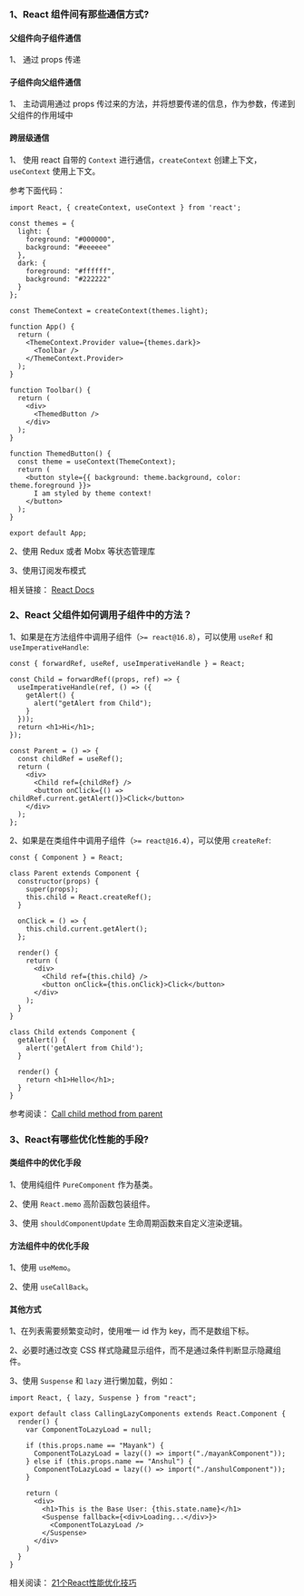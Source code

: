 ### 1、React 组件间有那些通信方式?

#### 父组件向子组件通信

1、 通过 props 传递

#### 子组件向父组件通信

1、 主动调用通过 props 传过来的方法，并将想要传递的信息，作为参数，传递到父组件的作用域中

#### 跨层级通信

1、 使用 react 自带的 `Context` 进行通信，`createContext` 创建上下文， `useContext` 使用上下文。

参考下面代码：

```tsx
import React, { createContext, useContext } from 'react';

const themes = {
  light: {
    foreground: "#000000",
    background: "#eeeeee"
  },
  dark: {
    foreground: "#ffffff",
    background: "#222222"
  }
};

const ThemeContext = createContext(themes.light);

function App() {
  return (
    <ThemeContext.Provider value={themes.dark}>
      <Toolbar />
    </ThemeContext.Provider>
  );
}

function Toolbar() {
  return (
    <div>
      <ThemedButton />
    </div>
  );
}

function ThemedButton() {
  const theme = useContext(ThemeContext);
  return (
    <button style={{ background: theme.background, color: theme.foreground }}>
      I am styled by theme context!
    </button>
  );
}

export default App;
```

2、使用 Redux 或者 Mobx 等状态管理库

3、使用订阅发布模式

相关链接：
[React Docs](https://zh-hans.reactjs.org/docs/hooks-reference.html#usecontext)

### 2、React 父组件如何调用子组件中的方法？

1、如果是在方法组件中调用子组件（`>= react@16.8`），可以使用 `useRef` 和 `useImperativeHandle`:

```tsx
const { forwardRef, useRef, useImperativeHandle } = React;

const Child = forwardRef((props, ref) => {
  useImperativeHandle(ref, () => ({
    getAlert() {
      alert("getAlert from Child");
    }
  }));
  return <h1>Hi</h1>;
});

const Parent = () => {
  const childRef = useRef();
  return (
    <div>
      <Child ref={childRef} />
      <button onClick={() => childRef.current.getAlert()}>Click</button>
    </div>
  );
};
```

2、如果是在类组件中调用子组件（`>= react@16.4`），可以使用 `createRef`:

```tsx
const { Component } = React;

class Parent extends Component {
  constructor(props) {
    super(props);
    this.child = React.createRef();
  }

  onClick = () => {
    this.child.current.getAlert();
  };

  render() {
    return (
      <div>
        <Child ref={this.child} />
        <button onClick={this.onClick}>Click</button>
      </div>
    );
  }
}

class Child extends Component {
  getAlert() {
    alert('getAlert from Child');
  }

  render() {
    return <h1>Hello</h1>;
  }
}
```

参考阅读：
[Call child method from parent](https://stackoverflow.com/questions/37949981/call-child-method-from-parent)

### 3、React有哪些优化性能的手段?

#### 类组件中的优化手段

1、使用纯组件 `PureComponent` 作为基类。

2、使用 `React.memo` 高阶函数包装组件。

3、使用 `shouldComponentUpdate` 生命周期函数来自定义渲染逻辑。

#### 方法组件中的优化手段

1、使用 `useMemo`。

2、使用 `useCallBack`。

#### 其他方式

1、在列表需要频繁变动时，使用唯一 id 作为 key，而不是数组下标。

2、必要时通过改变 CSS 样式隐藏显示组件，而不是通过条件判断显示隐藏组件。

3、使用 `Suspense` 和 `lazy` 进行懒加载，例如：

```tsx
import React, { lazy, Suspense } from "react";

export default class CallingLazyComponents extends React.Component {
  render() {
    var ComponentToLazyLoad = null;

    if (this.props.name == "Mayank") {
      ComponentToLazyLoad = lazy(() => import("./mayankComponent"));
    } else if (this.props.name == "Anshul") {
      ComponentToLazyLoad = lazy(() => import("./anshulComponent"));
    }

    return (
      <div>
        <h1>This is the Base User: {this.state.name}</h1>
        <Suspense fallback={<div>Loading...</div>}>
          <ComponentToLazyLoad />
        </Suspense>
      </div>
    )
  }
}
```

相关阅读：
[21个React性能优化技巧](https://www.infoq.cn/article/KVE8xtRs-uPphptq5LUz)
